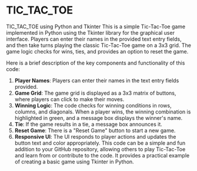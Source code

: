 # TIC_TAC_TOE
TIC_TAC_TOE using Python and Tkinter
This is a simple Tic-Tac-Toe game implemented in Python using the Tkinter library for the graphical user interface. Players can enter their names in the provided text entry fields, and then take turns playing the classic Tic-Tac-Toe game on a 3x3 grid. The game logic checks for wins, ties, and provides an option to reset the game.

Here is a brief description of the key components and functionality of this code:
1. **Player Names**: Players can enter their names in the text entry fields provided.
2. **Game Grid**: The game grid is displayed as a 3x3 matrix of buttons, where players can click to make their moves.
3. **Winning Logic**: The code checks for winning conditions in rows, columns, and diagonals. When a player wins, the winning combination is highlighted in green, and a message box displays the winner's name.
4. **Tie**: If the game results in a tie, a message box announces it.
5. **Reset Game**: There is a "Reset Game" button to start a new game.
6. **Responsive UI**: The UI responds to player actions and updates the button text and color appropriately.
This code can be a simple and fun addition to your GitHub repository, allowing others to play Tic-Tac-Toe and learn from or contribute to the code. It provides a practical example of creating a basic game using Tkinter in Python.
